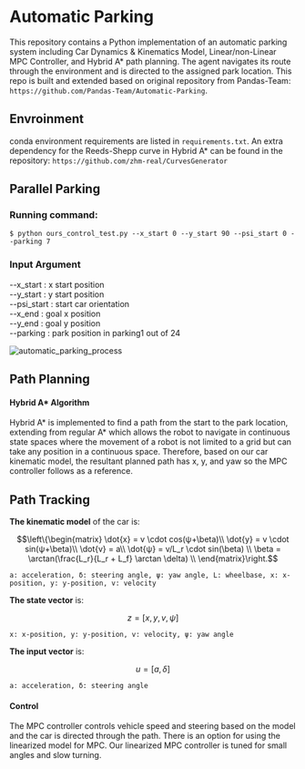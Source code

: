 # Automatic Parking

This repository contains a Python implementation of an automatic parking system including Car Dynamics & Kinematics Model, Linear/non-Linear MPC Controller, and Hybrid A* path planning. 
 The agent navigates its route through the environment and is directed to the assigned park location. This repo is built and extended based on original repository from Pandas-Team: ```https://github.com/Pandas-Team/Automatic-Parking```. 

## Envroinment
conda environment requirements are listed in ```requirements.txt```. 
An extra dependency for the Reeds-Shepp curve in Hybrid A* can be found in the repository: ```https://github.com/zhm-real/CurvesGenerator```

## Parallel Parking
### Running command:
```
$ python ours_control_test.py --x_start 0 --y_start 90 --psi_start 0 --parking 7
```
### Input Argument
--x_start : x start position <br />
--y_start : y start position <br />
--psi_start : start car orientation <br />
--x_end : goal x position <br />
--y_end : goal y position <br />
--parking : park position in parking1 out of 24 <br />


![automatic_parking_process](https://user-images.githubusercontent.com/56114938/128083454-60f8ba82-00a8-43a2-b8ad-8d4ad09cc762.gif)

## Path Planning
#### Hybrid A* Algorithm
Hybrid A* is implemented to find a path from the start to the park location, extending from regular A* which allows the robot to navigate in continuous state spaces where the movement of a robot is not limited to a grid but can take any position in a continuous space. Therefore, based on our car kinematic model, the resultant planned path has x, y, and yaw so the MPC controller follows as a reference. 

## Path Tracking
**The kinematic model** of the car is:
```math
\left\{\begin{matrix}
\dot{x} = v \cdot cos(ψ+\beta)\\
\dot{y} = v \cdot sin(ψ+\beta)\\
\dot{v} = a\\
\dot{ψ} = v/L_r \cdot sin(\beta) \\
\beta = \arctan(\frac{L_r}{L_r + L_f} \arctan \delta) \\
\end{matrix}\right.
```
```a: acceleration, δ: steering angle, ψ: yaw angle, L: wheelbase, x: x-position, y: y-position, v: velocity```

**The state vector** is:
```math
z=[x,y,v,ψ]
```
```x: x-position, y: y-position, v: velocity, ψ: yaw angle```

**The input vector** is:
```math
u=[a,δ]
```
```a: acceleration, δ: steering angle```

#### Control
The MPC controller controls vehicle speed and steering based on the model and the car is directed through the path. There is an option for using the linearized model for MPC. Our linearized MPC controller is tuned for small angles and slow turning. 


